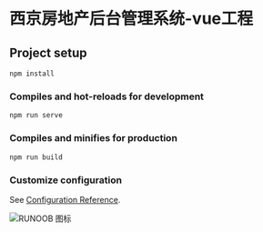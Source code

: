 # 西京房地产后台管理系统-vue工程

## Project setup
```
npm install
```

### Compiles and hot-reloads for development
```
npm run serve
```

### Compiles and minifies for production
```
npm run build
```

### Customize configuration
See [Configuration Reference](https://cli.vuejs.org/config/).

![RUNOOB 图标](https://github.com/sunjdk/house-vue/blob/main/%E7%99%BB%E5%BD%95%E9%A1%B5.png)